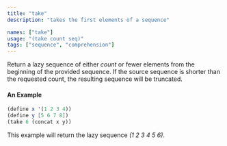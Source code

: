 ```yaml
---
title: "take"
description: "takes the first elements of a sequence"

names: ["take"]
usage: "(take count seq)"
tags: ["sequence", "comprehension"]
---
```


Return a lazy sequence of either _count_ or fewer elements from the beginning of the provided sequence. If the source sequence is shorter than the requested count, the resulting sequence will be truncated.

#### An Example

```scheme
(define x '(1 2 3 4))
(define y [5 6 7 8])
(take 6 (concat x y))
```

This example will return the lazy sequence _(1 2 3 4 5 6)_.
